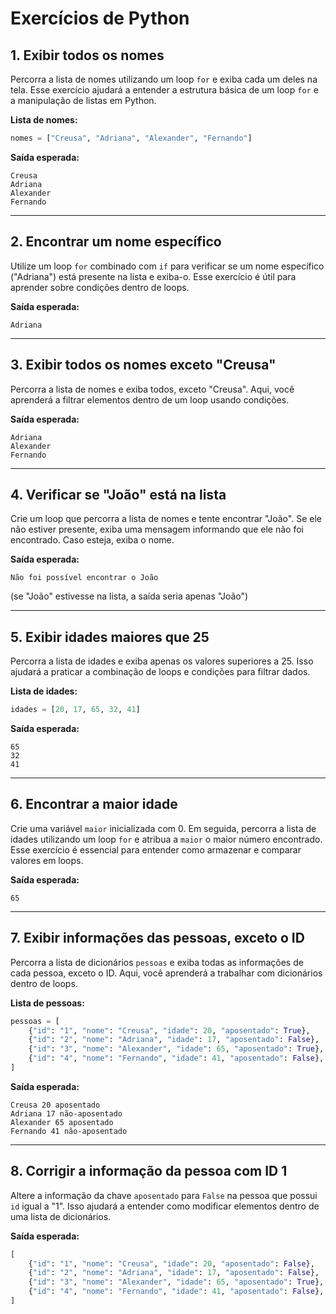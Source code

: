 # Exercícios de Python

## 1. Exibir todos os nomes

Percorra a lista de nomes utilizando um loop `for` e exiba cada um deles na tela. Esse exercício ajudará a entender a estrutura básica de um loop `for` e a manipulação de listas em Python.

**Lista de nomes:**

```python
nomes = ["Creusa", "Adriana", "Alexander", "Fernando"]
```

**Saída esperada:**

```
Creusa
Adriana
Alexander
Fernando
```

---

## 2. Encontrar um nome específico

Utilize um loop `for` combinado com `if` para verificar se um nome específico ("Adriana") está presente na lista e exiba-o. Esse exercício é útil para aprender sobre condições dentro de loops.

**Saída esperada:**

```
Adriana
```

---

## 3. Exibir todos os nomes exceto "Creusa"

Percorra a lista de nomes e exiba todos, exceto "Creusa". Aqui, você aprenderá a filtrar elementos dentro de um loop usando condições.

**Saída esperada:**

```
Adriana
Alexander
Fernando
```

---

## 4. Verificar se "João" está na lista

Crie um loop que percorra a lista de nomes e tente encontrar "João". Se ele não estiver presente, exiba uma mensagem informando que ele não foi encontrado. Caso esteja, exiba o nome.

**Saída esperada:**

```
Não foi possível encontrar o João
```

(se "João" estivesse na lista, a saída seria apenas "João")

---

## 5. Exibir idades maiores que 25

Percorra a lista de idades e exiba apenas os valores superiores a 25. Isso ajudará a praticar a combinação de loops e condições para filtrar dados.

**Lista de idades:**

```python
idades = [20, 17, 65, 32, 41]
```

**Saída esperada:**

```
65
32
41
```

---

## 6. Encontrar a maior idade

Crie uma variável `maior` inicializada com 0. Em seguida, percorra a lista de idades utilizando um loop `for` e atribua a `maior` o maior número encontrado. Esse exercício é essencial para entender como armazenar e comparar valores em loops.

**Saída esperada:**

```
65
```

---

## 7. Exibir informações das pessoas, exceto o ID

Percorra a lista de dicionários `pessoas` e exiba todas as informações de cada pessoa, exceto o ID. Aqui, você aprenderá a trabalhar com dicionários dentro de loops.

**Lista de pessoas:**

```python
pessoas = [
    {"id": "1", "nome": "Creusa", "idade": 20, "aposentado": True},
    {"id": "2", "nome": "Adriana", "idade": 17, "aposentado": False},
    {"id": "3", "nome": "Alexander", "idade": 65, "aposentado": True},
    {"id": "4", "nome": "Fernando", "idade": 41, "aposentado": False},
]
```

**Saída esperada:**

```
Creusa 20 aposentado
Adriana 17 não-aposentado
Alexander 65 aposentado
Fernando 41 não-aposentado
```

---

## 8. Corrigir a informação da pessoa com ID 1

Altere a informação da chave `aposentado` para `False` na pessoa que possui `id` igual a "1". Isso ajudará a entender como modificar elementos dentro de uma lista de dicionários.

**Saída esperada:**

```python
[
    {"id": "1", "nome": "Creusa", "idade": 20, "aposentado": False},
    {"id": "2", "nome": "Adriana", "idade": 17, "aposentado": False},
    {"id": "3", "nome": "Alexander", "idade": 65, "aposentado": True},
    {"id": "4", "nome": "Fernando", "idade": 41, "aposentado": False},
]
```
